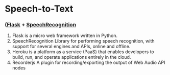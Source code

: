 # Speech-to-Text
### ([Flask](https://github.com/pallets/flask) + [SpeechRecognition](https://pypi.org/project/SpeechRecognition/) 

1) Flask is a micro web framework written in Python.
2) SpeechRecognition Library for performing speech recognition, with support for several engines and APIs, online and offline.
3) Heroku is a platform as a service (PaaS) that enables developers to build, run, and operate applications entirely in the cloud.
4) Recorderjs A plugin for recording/exporting the output of Web Audio API nodes 

